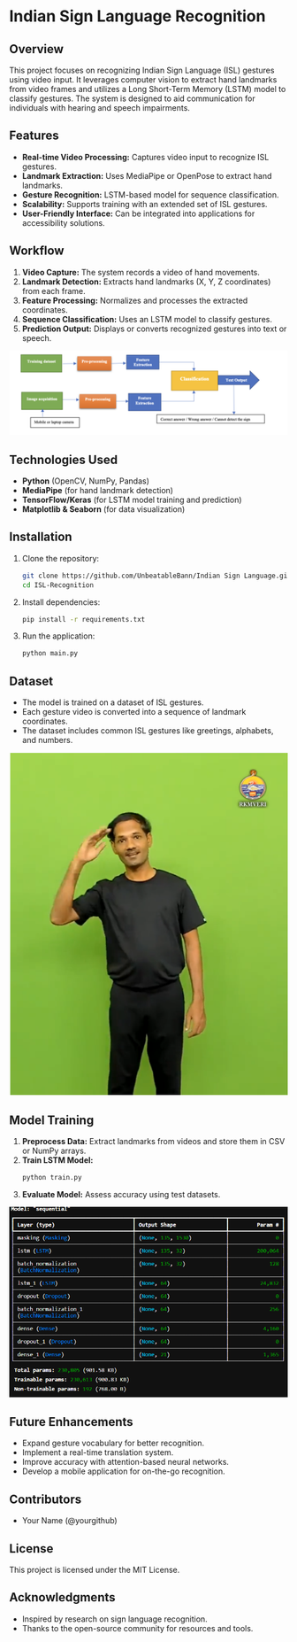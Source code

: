 # Indian Sign Language Recognition

## Overview
This project focuses on recognizing Indian Sign Language (ISL) gestures using video input. It leverages computer vision to extract hand landmarks from video frames and utilizes a Long Short-Term Memory (LSTM) model to classify gestures. The system is designed to aid communication for individuals with hearing and speech impairments.

## Features
- **Real-time Video Processing:** Captures video input to recognize ISL gestures.
- **Landmark Extraction:** Uses MediaPipe or OpenPose to extract hand landmarks.
- **Gesture Recognition:** LSTM-based model for sequence classification.
- **Scalability:** Supports training with an extended set of ISL gestures.
- **User-Friendly Interface:** Can be integrated into applications for accessibility solutions.

## Workflow
1. **Video Capture:** The system records a video of hand movements.
2. **Landmark Detection:** Extracts hand landmarks (X, Y, Z coordinates) from each frame.
3. **Feature Processing:** Normalizes and processes the extracted coordinates.
4. **Sequence Classification:** Uses an LSTM model to classify gestures.
5. **Prediction Output:** Displays or converts recognized gestures into text or speech.

![Workflow Diagram](images/workflow.png)

## Technologies Used
- **Python** (OpenCV, NumPy, Pandas)
- **MediaPipe** (for hand landmark detection)
- **TensorFlow/Keras** (for LSTM model training and prediction)
- **Matplotlib & Seaborn** (for data visualization)

## Installation
1. Clone the repository:
   ```bash
   git clone https://github.com/UnbeatableBann/Indian Sign Language.git
   cd ISL-Recognition
   ```
2. Install dependencies:
   ```bash
   pip install -r requirements.txt
   ```
3. Run the application:
   ```bash
   python main.py
   ```

## Dataset
- The model is trained on a dataset of ISL gestures.
- Each gesture video is converted into a sequence of landmark coordinates.
- The dataset includes common ISL gestures like greetings, alphabets, and numbers.

![Dataset Sample](images/dataset_images.png)

## Model Training
1. **Preprocess Data:** Extract landmarks from videos and store them in CSV or NumPy arrays.
2. **Train LSTM Model:**
   ```python
   python train.py
   ```
3. **Evaluate Model:** Assess accuracy using test datasets.

![Model Training](images/training.png)

## Future Enhancements
- Expand gesture vocabulary for better recognition.
- Implement a real-time translation system.
- Improve accuracy with attention-based neural networks.
- Develop a mobile application for on-the-go recognition.

## Contributors
- Your Name (@yourgithub)

## License
This project is licensed under the MIT License.

## Acknowledgments
- Inspired by research on sign language recognition.
- Thanks to the open-source community for resources and tools.

